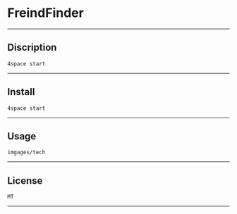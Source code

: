 # FreindFinder
---

## Discription
    4space start    

---

## Install
    4space start

---

## Usage
    imgages/tech

---

## License
    MT

---